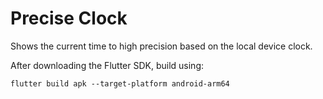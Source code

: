 # Precise Clock

Shows the current time to high precision based on the local device clock.

After downloading the Flutter SDK, build using:

```shell
flutter build apk --target-platform android-arm64
```
